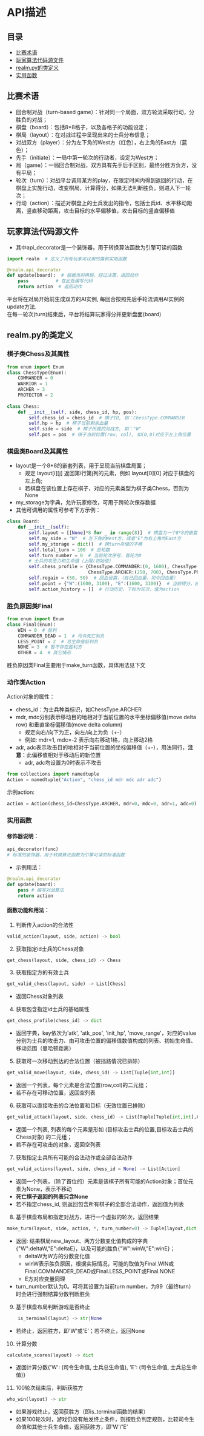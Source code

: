# API描述
## 目录
- [比赛术语](#比赛术语)
- [玩家算法代码源文件](#玩家算法代码源文件)
- [realm.py的类定义](#realmpy的类定义)
- [实用函数](#实用函数)

## 比赛术语
- 回合制对战（turn-based game）：针对同一个局面，双方轮流采取行动，分胜负的对战；
- 棋盘（board）：包括8*8格子，以及各格子的功能设定；
- 棋局（layout）：在对战过程中呈现出来的士兵分布信息；
- 对战双方（player）：分为左下角的West方（红色），右上角的East方（蓝色）；
- 先手（initiate）：一局中第一轮次的行动者，设定为West方；
- 局（game）：一局回合制对战，双方具有先手后手区别，最终分胜方负方，没有平局；
- 轮次（turn）：对战平台调用某方的play，在限定时间内得到返回的行动，在棋盘上实施行动，改变棋局，计算得分，如果无法判断胜负，则进入下一轮次；
- 行动（action）：描述对棋盘上的士兵发出的指令，包括士兵id、水平移动距离，竖直移动距离，攻击目标的水平偏移值，攻击目标的竖直偏移值

## 玩家算法代码源文件
- 其中api_decorator是一个装饰器，用于转换算法函数为引擎可读的函数
```python
import realm  # 定义了所有玩家可以用的类和实用函数

@realm.api_decorator
def update(board):  # 根据当前棋局，经过决策，返回动作
    pass          # 在此处编写代码
    return action  # 返回动作
```
平台将在对局开始前生成双方的AI实例, 每回合按照先后手轮流调用AI实例的update方法.<br>
在每一轮次(turn)结束后，平台将结算玩家得分并更新盘面(board)

## realm.py的类定义
### 棋子类Chess及其属性
```python
from enum import Enum
class ChessType(Enum):
    COMMANDER = 0
    WARRIOR = 1
    ARCHER = 3
    PROTECTOR = 2
    
class Chess:
    def __init__(self, side, chess_id, hp, pos):
        self.chess_id = chess_id  # 棋子ID, 如：ChessType.COMMANDER
        self.hp = hp  # 棋子当前剩余血量
        self.side = side  # 棋子所属的对战方, 如："W"
        self.pos = pos  # 棋子当前位置(row, col), 如(0,0)对应于左上角位置
```

### 棋盘类Board及其属性
- layout是一个8*8的嵌套列表，用于呈现当前棋盘局面；<br>
    - 规定 layout[i][j] 返回第i行第j列的元素，例如 layout[0][0] 对应于棋盘的左上角;
    - 若棋盘在该位置上存在棋子，对应的元素类型为棋子类Chess，否则为None
- my_storage为字典，允许玩家修改，可用于跨轮次保存数据
- 其他可调用的属性可参考下方示例：

```python
class Board:
    def __init__(self):
        self.layout = [[None]*8 for _ in range(8)]  # 棋盘为一个8*8的嵌套列表，layout[row][col]，列表元素类型是Chess
        self.my_side = "W"  # 左下角的West方，或者"E"为右上角的East方
        self.my_storage = dict()  # 跨turn存储的字典
        self.total_turn = 100  # 总轮数
        self.turn_number = 0  # 当前轮次序号，首轮为0
        # 士兵的攻击力和生命值（上限/初始值）
        self.chess_profile = {ChessType.COMMANDER:(0, 1600), ChessType.WARRIOR:(200, 1000),
                              ChessType.ARCHER:(250, 700), ChessType.PROTECTOR:(150, 1400)}
        self.regain = (50, 50)  # 回血设置，（自己回血量，司令回血量）
        self.point = {"W":(1600, 3100), "E":(1600, 3100)}  # 当前得分，由（司令生命值，士兵总生命值）构成
        self.action_history = []  # 行动历史，下标为轮次，值为action
```

### 胜负原因类Final
```python
from enum import Enum
class Final(Enum):
    WIN = 0  # 胜利
    COMMANDER_DEAD = 1  # 司令死亡判负
    LESS_POINT = 2  # 总生命值低判负
    NONE = 3  # 暂不存在胜利方
    OTHER = 4  # 其它情形
```
胜负原因类Final主要用于make_turn函数，具体用法见下文

### 动作类Action
Action对象的属性：
- chess_id：为士兵种类标识，如ChessType.ARCHER
- mdr, mdc分别表示移动目的地相对于当前位置的水平坐标偏移值(move delta row) 和垂直坐标偏移值(move delta column)
    - 规定向右/向下为正，向左/向上为负（+-）
    - 例如: mdr=1, mdc=-2 表示向右移动1格，向上移动2格
- adr, adc表示攻击目的地相对于当前位置的坐标偏移值（+-），用法同行，**注意**：此偏移值相对于移动后的新位置
    - adr, adc均设置为0时表示不攻击

```python
from collections import namedtuple
Action = namedtuple("Action", "chess_id mdr mdc adr adc")
```
示例action:
```python
action = Action(chess_id=ChessType.ARCHER, mdr=0, mdc=0, adr=1, adc=0)
```

### 实用函数
#### 修饰器说明：
```python
api_decorator(func)
# 标准的装饰器，用于转换算法函数为引擎可读的标准函数
```

- 示例用法：
```python
@realm.api_decorator
def update(board): 
    pass # 编写对战算法
    return action
```


#### 函数功能和用法：
1. 判断传入action的合法性 <br>
```python
valid_action(layout, side, action) -> bool 
```
2. 获取指定id士兵的Chess对象<br>
```python
get_chess(layout, side, chess_id) -> Chess
```
3. 获取指定方的有效士兵 <br>
```python
get_valid_chess(layout, side) -> List[Chess]
```
- 返回Chess对象列表

4. 获取包含指定id士兵的基础属性<br>
```python
get_chess_profile(chess_id) -> dict
```
- 返回字典，key依次为'atk', 'atk_pos', 'init_hp', 'move_range'，对应的value分别为士兵的攻击力、由可攻击位置的偏移值数值构成的列表、初始生命值、移动范围（曼哈顿距离）

5. 获取可一次移动到达的合法位置（被挡路情况已排除） <br>
```python
get_valid_move(layout, side, chess_id) -> List[Tuple[int,int]]
```
- 返回一个列表，每个元素是合法位置(row,col)的二元组；
- 若不存在可移动位置，返回空列表

6. 获取可以直接攻击的合法位置和目标（无效位置已排除）<br>
```python
get_valid_attack(layout, side, chess_id) -> List[Tuple[Tuple[int,int],Chess]]
```
- 返回一个列表, 列表的每个元素是形如 (目标攻击士兵的位置,目标攻击士兵的Chess对象) 的二元组；
- 若不存在可攻击的对象，返回空列表

7. 获取指定士兵所有可能的合法动作或全部合法动作
```python
get_valid_actions(layout, side, chess_id = None) -> List[Action]
```
- 返回一个列表，（除了首位的）元素是该棋子所有可能的Action对象；首位元素为None，表示不移动
- **死亡棋子返回的列表只含None**
- 若不指定chess_id, 则返回包含所有棋子的全部合法动作，返回值为列表

8. 基于棋盘布局和指定对战方，进行一个虚拟的轮次，返回结果 <br>
```python
make_turn(layout, side, action, *, turn_number=0) -> Tuple[layout,dict,dict]
```
- 返回: 结果棋局new_layout、两方分数变化值构成的字典 {"W":deltaW,"E":deltaE}，以及可能的胜负{"W":winW,"E":winE}；
    - deltaW为W方的分数变化值
    - winW表示胜负原因，根据实际情况，可能的取值为Final.WIN或Final.COMMANDER_DEAD或Final.LESS_POINT或Final.NONE
    - E方对应变量同理
- turn_number默认为0。可将其设置为当前turn number，为99（最终turn）时会进行强制结算分数判断胜负


9. 基于棋盘布局判断游戏是否终止<br>
```python 
    is_terminal(layout) -> str|None
```
- 若终止，返回胜方，即'W'或'E'；若不终止，返回None

10. 计算分数
```python
calculate_scores(layout) -> dict
```
- 返回计算分数{'W': (司令生命值, 士兵总生命值), 'E': (司令生命值, 士兵总生命值)}
11. 100轮次结束后，判断获胜方
```python
who_win(layout) -> str
```
- 如果游戏终止，返回获胜方（即is_terminal函数的结果）
- 如果100轮次时，游戏仍没有触发终止条件，则按胜负判定规则，比较司令生命值和其他士兵生命值，返回获胜方，即'W'/'E'

